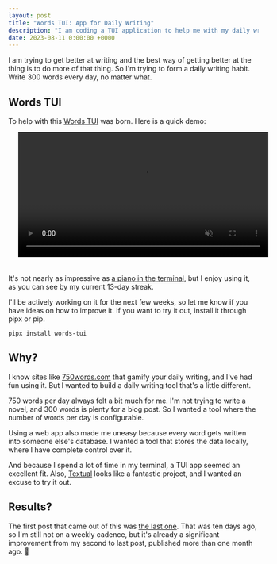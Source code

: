 ```yaml
---
layout: post
title: "Words TUI: App for Daily Writing"
description: "I am coding a TUI application to help me with my daily writing."
date: 2023-08-11 0:00:00 +0000
---
```


I am trying to get better at writing and the best way of getting better at the thing is to do more of that thing. So I'm trying to form a daily writing habit. Write 300 words every day, no matter what.

## Words TUI

To help with this [Words TUI](http://github.com/anze3db/words-tui) was born. Here is a quick demo:

<video style="width:100%; padding: 0 20px 20px 20px;" src="/assets/videos/words-tui.mp4" muted autoplay loop></video>

It's not nearly as impressive as [a piano in the terminal](https://github.com/eliasdorneles/upiano), but I enjoy using it, as you can see by my current 13-day streak.

I'll be actively working on it for the next few weeks, so let me know if you have ideas on how to improve it. If you want to try it out, install it through pipx or pip. 

```console
pipx install words-tui
```

## Why?

I know sites like [750words.com](https://750words.com/) that gamify your daily writing, and I've had fun using it. But I wanted to build a daily writing tool that's a little different.

750 words per day always felt a bit much for me. I'm not trying to write a novel, and 300 words is plenty for a blog post. So I wanted a tool where the number of words per day is configurable.

Using a web app also made me uneasy because every word gets written into someone else's database. I wanted a tool that stores the data locally, where I have complete control over it.

And because I spend a lot of time in my terminal, a TUI app seemed an excellent fit. Also, [Textual](https://textual.textualize.io) looks like a fantastic project, and I wanted an excuse to try it out.


## Results?

The first post that came out of this was [the last one](/textual-code-reload). That was ten days ago, so I'm still not on a weekly cadence, but it's already a significant improvement from my second to last post, published more than one month ago. 🎉
